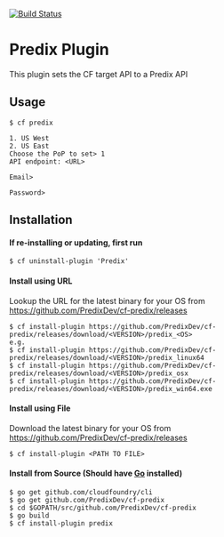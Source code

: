 [![Build Status](https://travis-ci.org/sks/cf-predix.svg?branch=master)](https://travis-ci.org/sks/cf-predix)

# Predix Plugin
This plugin sets the CF target API to a Predix API

## Usage
```
$ cf predix

1. US West
2. US East
Choose the PoP to set> 1
API endpoint: <URL>

Email>

Password>
```

## Installation
#### If re-installing or updating, first run
```
$ cf uninstall-plugin 'Predix'
```
#### Install using URL
Lookup the URL for the latest binary for your OS from https://github.com/PredixDev/cf-predix/releases
```
$ cf install-plugin https://github.com/PredixDev/cf-predix/releases/download/<VERSION>/predix_<OS>
e.g.
$ cf install-plugin https://github.com/PredixDev/cf-predix/releases/download/<VERSION>/predix_linux64
$ cf install-plugin https://github.com/PredixDev/cf-predix/releases/download/<VERSION>/predix_osx
$ cf install-plugin https://github.com/PredixDev/cf-predix/releases/download/<VERSION>/predix_win64.exe
```
#### Install using File
Download the latest binary for your OS from https://github.com/PredixDev/cf-predix/releases
```
$ cf install-plugin <PATH TO FILE>
```
#### Install from Source (Should have [Go](http://golang.org/dl/) installed)
```
$ go get github.com/cloudfoundry/cli
$ go get github.com/PredixDev/cf-predix
$ cd $GOPATH/src/github.com/PredixDev/cf-predix
$ go build
$ cf install-plugin predix
```
